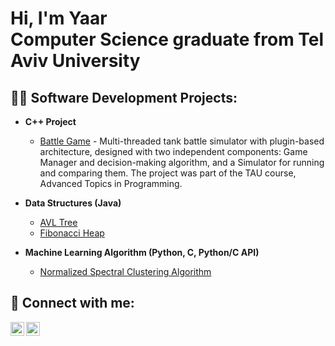 <h1>Hi, I'm Yaar <br/>Computer Science graduate from Tel Aviv University

<h2>👨‍💻 Software Development Projects:</h2>

- <b>C++ Project </b>

   
  - [Battle Game](https://github.com/YaarKoren/Battle-Game) - 
     Multi-threaded tank battle simulator with plugin-based architecture, designed with two independent components: Game Manager and decision-making algorithm, and a Simulator for running and comparing them. The project was part of the TAU course, Advanced Topics in Programming.
- <b>Data Structures (Java)</b>
  - [AVL Tree](https://github.com/YaarKoren/AVL-Tree)
  - [Fibonacci Heap](https://github.com/YaarKoren/Fibonacci-Heap)
- <b>Machine Learning Algorithm (Python, C, Python/C API)</b>
  - [Normalized Spectral Clustering Algorithm](https://github.com/YaarKoren/Normalized-Spectral-Clustering-Algorithm)


<h2> 🤳 Connect with me:</h2>

[<img align="left" alt="YaarKoren | LinkedIn" width="22px" src="https://upload.wikimedia.org/wikipedia/commons/8/81/LinkedIn_icon.svg" />][linkedin] 
[<img align="left" alt="YaarKoren | Gmail" width="22px" src="https://upload.wikimedia.org/wikipedia/commons/7/7e/Gmail_icon_%282020%29.svg" />][gmail] 


[linkedin]: https://www.linkedin.com/in/yaar-koren-3a5a901b6/
[gmail]: mailto:forest.koren@gmail.com

<!--
**YaarKoren/YaarKoren** is a ✨ _special_ ✨ repository because its `README.md` (this file) appears on your GitHub profile.

Here are some ideas to get you started:

- 🔭 I’m currently working on ...
- 🌱 I’m currently learning ...
- 👯 I’m looking to collaborate on ...
- 🤔 I’m looking for help with ...
- 💬 Ask me about ...
- 📫 How to reach me: ...
- 😄 Pronouns: ...
- ⚡ Fun fact: ...
-->
